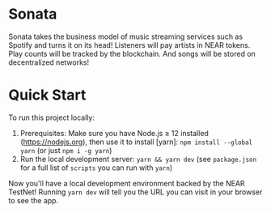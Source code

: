 
Sonata
===========

Sonata takes the business model of music streaming services such as Spotify and turns it on its head! Listeners will pay artists in NEAR tokens. Play counts will be tracked by the blockchain. And songs will be stored on decentralized networks!


Quick Start
===========

To run this project locally:

1. Prerequisites: Make sure you have Node.js ≥ 12 installed (https://nodejs.org), then use it to install [yarn]: `npm install --global yarn` (or just `npm i -g yarn`)
2. Run the local development server: `yarn && yarn dev` (see `package.json` for a
   full list of `scripts` you can run with `yarn`)

Now you'll have a local development environment backed by the NEAR TestNet! Running `yarn dev` will tell you the URL you can visit in your browser to see the app.
